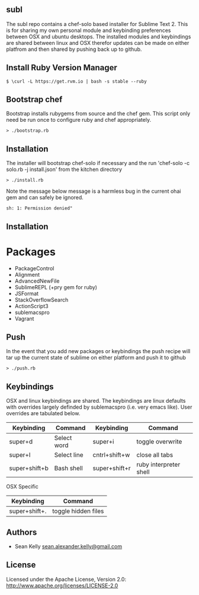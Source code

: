 ## subl 

The subl repo contains a chef-solo based installer for Sublime Text 2. This is for sharing my own personal module and keybinding preferences between OSX and ubuntu desktops.  The installed modules and keybindings are shared between linux and OSX therefor updates can be made on either platfrom and then shared by pushing back up to github.

## Install Ruby Version Manager

```
$ \curl -L https://get.rvm.io | bash -s stable --ruby
```
## Bootstrap chef

Bootstrap installs rubygems from source and the chef gem.  This script only need be run once to configure ruby and chef appropriately. 

```
> ./bootstrap.rb
```
## Installation 
The installer will bootstrap chef-solo if necessary and the run 'chef-solo -c solo.rb -j install.json' from the kitchen directory

```
> ./install.rb
```
Note the message below message is a harmless bug in the current ohai gem and can safely be ignored. 

```
sh: 1: Permission denied"
```

## Installation 
# Packages
* PackageControl
* Alignment
* AdvancedNewFile
* SublimeREPL (+pry gem for ruby)
* JSFormat
* StackOverflowSearch
* ActionScript3
* sublemacspro
* Vagrant

## Push
In the event that you add new packages or keybindings the push recipe will tar up the current state of sublime on either platform and push it to github

```
> ./push.rb
```

## Keybindings

OSX and linux keybindings are shared.  The keybindings are linux defaults with overrides largely definded by sublemacspro (i.e. very emacs like).  User overrides are tabulated below. 

Keybinding    | Command       | Keybinding    | Command           
------------  | ------------- | ------------  | ----------------  
super+d       | Select word   | super+i       | toggle overwrite  
super+l       | Select line   | cntrl+shift+w | close all tabs    
super+shift+b | Bash shell    | super+shift+r | ruby interpreter shell

OSX Specific

Keybinding    | Command       
------------  | -------------------  
super+shift+. | toggle hidden files 

## Authors

* Sean Kelly sean.alexander.kelly@gmail.com

## License

Licensed under the Apache License, Version 2.0: http://www.apache.org/licenses/LICENSE-2.0
